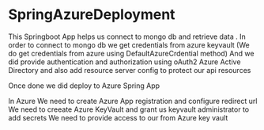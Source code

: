 # SpringAzureDeployment
This Springboot App helps us connect to mongo db and retrieve data .
In order to connect to mongo db we get credentials from azure keyvault (We do get credentials from azure using DefaultAzureCrdential method)
And we did provide authentication and authorization using oAuth2 Azure Active Directory and also add resource server config to protect our api resources 

Once done we did deploy to Azure Spring App

In Azure 
  We need to create Azure App registration and configure redirect url 
  We need to creeate Azure KeyVault and grant us keyvault administrator to add secrets 
  We need to provide access to our from Azure key vault



  
